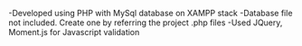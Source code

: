 -Developed using PHP with MySql database on XAMPP stack
-Database file not included. Create one by referring the project .php files
-Used JQuery, Moment.js for Javascript validation

